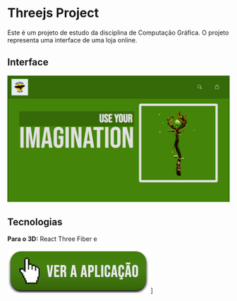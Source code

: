 # Threejs Project

Este é um projeto de estudo da disciplina de Computação Gráfica. O projeto representa uma interface de uma loja online.

## Interface

![Interface da aplicação](https://github.com/wTornich/three-js-project/blob/main/imgs/interface.png?raw=true)

## Tecnologias

**Para o 3D:** React Three Fiber e 

[![Legenda](https://github.com/wTornich/three-js-project/blob/main/imgs/ver_aplicacao.png?raw=true)](https://three-js-project-three.vercel.app)]
